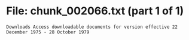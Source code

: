 ﻿# File: chunk_002066.txt (part 1 of 1)
```
Downloads Access downloadable documents for version effective 22 December 1975 - 28 October 1979
```

